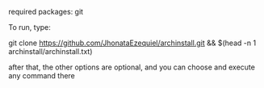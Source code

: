 required packages: git

To run, type:


git clone https://github.com/JhonataEzequiel/archinstall.git && $(head -n 1 archinstall/archinstall.txt)


after that, the other options are optional, and you can choose and execute any command there
